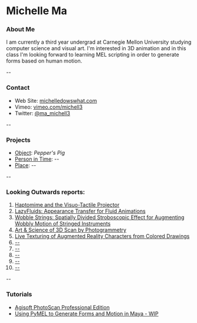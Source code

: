 # Michelle Ma

### About Me

I am currently a third year undergrad at Carnegie Mellon University studying computer science and visual art. I'm interested in 3D animation and in this class I'm looking forward to learning MEL scripting in order to generate forms based on human motion.

--
### Contact

* Web Site: [michelledowswhat.com](http://www.michelledoeswhat.com)
* Vimeo: [vimeo.com/michell3](http://www.vimeo.com/michell3)
* Twitter: [@ma_michell3](http://twitter.com/ma_michell3)

-- 
### Projects

* [Object](project1.md): *Pepper's Pig*
* [Person in Time](project2.md): --
* [Place](project3.md): --

--
### Looking Outwards reports: 

1. [Haptomime and the Visuo-Tactile Projector](looking-outwards-01.md)
2. [LazyFluids: Appearance Transfer for Fluid Animations](looking-outwards-02.md) 
3. [Wobble Strings: Spatially Divided Stroboscopic Effect for Augmenting Wobbly Motion of Stringed Instruments](looking-outwards-03.md)
4. [Art & Science of 3D Scan by Photogrammetry](looking-outwards-04.md)
5. [Live Texturing of Augmented Reality Characters from Colored Drawings](looking-outwards-05.md)
6. [--](looking-outwards-06.md)
7. [--](looking-outwards-07.md)
8. [--](looking-outwards-08.md)
9. [--](looking-outwards-09.md)
10. [--](looking-outwards-10.md)

--
### Tutorials

* [Agisoft PhotoScan Professional Edition](tutorial2.md)
* [Using PyMEL to Generate Forms and Motion in Maya - WIP](tutorial.md)

